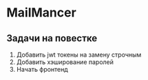 # MailMancer

## Задачи на повестке

1) Добавить jwt токены на замену строчным
2) Добавить хэширование паролей
3) Начать фронтенд